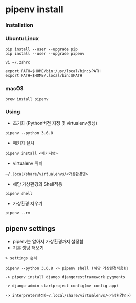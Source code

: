 # pipenv install

### Installation

### Ubuntu Linux

```
pip install --user --upgrade pip
pip install --user --upgrade pipenv
```

`vi ~/.zshrc`

```
export PATH=$HOME/bin:/usr/local/bin:$PATH
export PATH=$HOME/.local/bin:$PATH
```

### macOS
```
brew install pipenv
```

### Using

- 초기화 (Python버전 지정 및 virtualenv생성)

```
pipenv --python 3.6.8
```

- 패키지 설치

```
pipenv install <패키지명>
```

- virtualenv 위치

```
~/.local/share/virtualenvs/<가상환경명>
```

- 해당 가상환경의 Shell적용

```
pipenv shell
```

- 가상환경 지우기

```
pipenv --rm
```

## pipenv settings

+ pipenv는 알아서 가상환경까지 설정함
+ 기본 셋팅 해보기

```
> settings 순서

pipenv --python 3.6.8 -> pipenv shell (해당 가상환경적용) 

-> pipenv install django djangorestframework pygments

-> django-admin startproject config(mv config app)

-> interpreter설정(~/.local/share/virtualenvs/<가상환경명>)


```